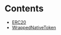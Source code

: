 

# Contents
- [ERC20](ERC20.sol/contract.ERC20.md)
- [WrappedNativeToken](WrappedNativeToken.sol/contract.WrappedNativeToken.md)
